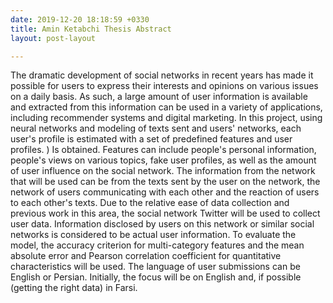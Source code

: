 ```yaml
---
date: 2019-12-20 18:18:59 +0330
title: Amin Ketabchi Thesis Abstract
layout: post-layout

---
```


The dramatic development of social networks in recent years has made it possible for users to express their interests and opinions on various issues on a daily basis. As such, a large amount of user information is available and extracted from this information can be used in a variety of applications, including recommender systems and digital marketing. In this project, using neural networks and modeling of texts sent and users' networks, each user's profile is estimated with a set of predefined features and user profiles. ) Is obtained. Features can include people's personal information, people's views on various topics, fake user profiles, as well as the amount of user influence on the social network. The information from the network that will be used can be from the texts sent by the user on the network, the network of users communicating with each other and the reaction of users to each other's texts. Due to the relative ease of data collection and previous work in this area, the social network Twitter will be used to collect user data. Information disclosed by users on this network or similar social networks is considered to be actual user information. To evaluate the model, the accuracy criterion for multi-category features and the mean absolute error and Pearson correlation coefficient for quantitative characteristics will be used. The language of user submissions can be English or Persian. Initially, the focus will be on English and, if possible (getting the right data) in Farsi.

